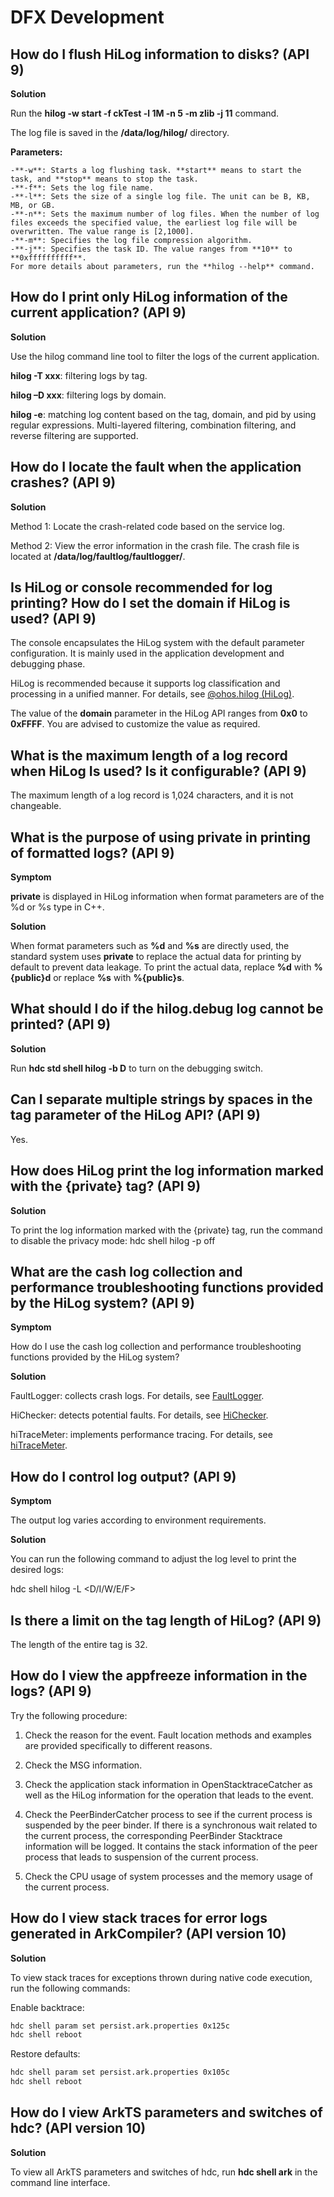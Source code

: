 # DFX Development


## How do I flush HiLog information to disks? (API 9)

**Solution**

Run the **hilog -w start -f ckTest -l 1M -n 5 -m zlib -j 11** command.

The log file is saved in the **/data/log/hilog/** directory.

**Parameters:**

```
-**-w**: Starts a log flushing task. **start** means to start the task, and **stop** means to stop the task.
-**-f**: Sets the log file name.
-**-l**: Sets the size of a single log file. The unit can be B, KB, MB, or GB.
-**-n**: Sets the maximum number of log files. When the number of log files exceeds the specified value, the earliest log file will be overwritten. The value range is [2,1000].
-**-m**: Specifies the log file compression algorithm.
-**-j**: Specifies the task ID. The value ranges from **10** to **0xffffffffff**.
For more details about parameters, run the **hilog --help** command.
```


## How do I print only HiLog information of the current application? (API 9)

**Solution**

Use the hilog command line tool to filter the logs of the current application.

**hilog -T xxx**: filtering logs by tag.

**hilog –D xxx**: filtering logs by domain.

**hilog -e**: matching log content based on the tag, domain, and pid by using regular expressions. Multi-layered filtering, combination filtering, and reverse filtering are supported.


## How do I locate the fault when the application crashes? (API 9)

**Solution**

Method 1: Locate the crash-related code based on the service log.

Method 2: View the error information in the crash file. The crash file is located at **/data/log/faultlog/faultlogger/**.


## Is HiLog or console recommended for log printing? How do I set the domain if HiLog is used? (API 9)

The console encapsulates the HiLog system with the default parameter configuration. It is mainly used in the application development and debugging phase.

HiLog is recommended because it supports log classification and processing in a unified manner. For details, see [@ohos.hilog (HiLog)](../reference/apis-performance-analysis-kit/js-apis-hilog.md).

The value of the **domain** parameter in the HiLog API ranges from **0x0** to **0xFFFF**. You are advised to customize the value as required.


## What is the maximum length of a log record when HiLog Is used? Is it configurable? (API 9)

The maximum length of a log record is 1,024 characters, and it is not changeable.


## What is the purpose of using private in printing of formatted logs? (API 9)

**Symptom**

**private** is displayed in HiLog information when format parameters are of the %d or %s type in C++.

**Solution**

When format parameters such as **%d** and **%s** are directly used, the standard system uses **private** to replace the actual data for printing by default to prevent data leakage. To print the actual data, replace **%d** with **%{public}d** or replace **%s** with **%{public}s**.


## What should I do if the hilog.debug log cannot be printed? (API 9)

**Solution**

Run **hdc std shell hilog -b D** to turn on the debugging switch.


## Can I separate multiple strings by spaces in the tag parameter of the HiLog API? (API 9)

Yes.


## How does HiLog print the log information marked with the \{private\} tag? (API 9)

**Solution**

To print the log information marked with the \{private\} tag, run the command to disable the privacy mode: hdc shell hilog -p off


## What are the cash log collection and performance troubleshooting functions provided by the HiLog system? (API 9)

**Symptom**

How do I use the cash log collection and performance troubleshooting functions provided by the HiLog system?

**Solution**

FaultLogger: collects crash logs. For details, see [FaultLogger](../reference/apis-performance-analysis-kit/js-apis-faultLogger.md).

HiChecker: detects potential faults. For details, see [HiChecker](../reference/apis-performance-analysis-kit/js-apis-hichecker.md).

hiTraceMeter: implements performance tracing. For details, see [hiTraceMeter](../reference/apis-performance-analysis-kit/js-apis-hitracemeter.md).


## How do I control log output? (API 9)

**Symptom**

The output log varies according to environment requirements.

**Solution**

You can run the following command to adjust the log level to print the desired logs:  

hdc shell hilog -L &lt;D/I/W/E/F&gt;


## Is there a limit on the tag length of HiLog? (API 9)

The length of the entire tag is 32.


## How do I view the appfreeze information in the logs? (API 9)

Try the following procedure:

1. Check the reason for the event. Fault location methods and examples are provided specifically to different reasons.

2. Check the MSG information.

3. Check the application stack information in OpenStacktraceCatcher as well as the HiLog information for the operation that leads to the event.

4. Check the PeerBinderCatcher process to see if the current process is suspended by the peer binder. If there is a synchronous wait related to the current process, the corresponding PeerBinder Stacktrace information will be logged. It contains the stack information of the peer process that leads to suspension of the current process.

5. Check the CPU usage of system processes and the memory usage of the current process.

## How do I view stack traces for error logs generated in ArkCompiler? (API version 10)

**Solution**

To view stack traces for exceptions thrown during native code execution, run the following commands:

Enable backtrace:

```bash
hdc shell param set persist.ark.properties 0x125c
hdc shell reboot
```  
Restore defaults:

```bash
hdc shell param set persist.ark.properties 0x105c
hdc shell reboot
```  

## How do I view ArkTS parameters and switches of hdc? (API version 10)

**Solution**

To view all ArkTS parameters and switches of hdc, run **hdc shell ark** in the command line interface.
